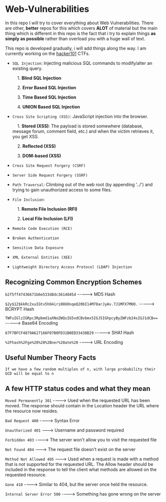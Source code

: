 # Web-Vulnerabilities

In this repo I will try to cover everything about Web Vulnerabilities. There are other, **better** repos for this which covers **ALOT** of material but the main thing which is different in this repo is the fact that i try to explain things **as simply as possible** rather than overload you with a huge wall of text.

This repo is developed gradually, i will add things along the way. I am currently working on the [hacker101](https://www.hacker101.com) CTFs.

* `SQL Injection`: Injecting malicious SQL commands to modify/alter an existing query.

     &nbsp;&nbsp;&nbsp; 1. **Blind SQL Injection**
     
     &nbsp;&nbsp;&nbsp; 2. **Error Based SQL Injection**
     
     &nbsp;&nbsp;&nbsp; 3. **Time Based SQL Injection**
     
     &nbsp;&nbsp;&nbsp; 4. **UNION Based SQL Injection**





* `Cross Site Scripting (XSS)`: JavaScript injection into the browser.

     &nbsp;&nbsp;&nbsp; 1. **Stored (XSS)**: The payload is stored somewhere (database, message forum, comment field, etc.) and when the      victim retrieves it, you get XSS.
     
     &nbsp;&nbsp;&nbsp; 2. **Reflected (XSS)**
     
     &nbsp;&nbsp;&nbsp; 3. **DOM-based (XSS)**
     

* `Cross Site Request Forgery (CSRF)`

* `Server Side Request Forgery (SSRF)`

* `Path Traversal`:  Climbing out of the web root (by appending '../') and trying to gain unauthorized access to some files.

* `File Inclusion`:

     &nbsp;&nbsp;&nbsp; 1. **Remote File Inclusion (RFI)**

     &nbsp;&nbsp;&nbsp; 2. **Local File Inclusion (LFI)**
     
* `Remote Code Execution (RCE)`

* `Broken Authentication`

* `Sensitive Data Exposure`

* `XML External Entities (XEE)`

* `Lightweight Directory Access Protocol (LDAP) Injection`


## Recognizing Common Encryption Schemes


`b2f5ff47436671b6e533d8dc3614845d` -----> MD5 Hash

`$2y$12$kkRc2xuIGtv5hO4iri08UOnqeQ20bI14M78arJyAv.7J1MFX7MOO.` -----> BCRYPT Hash

`TWFuIGlzIGRpc3Rpbmd1aXNoZWQsIG5vdCBvbmx5IGJ5IGhpcyByZWFzb24sIGJ1dCB==` -----> Base64 Encoding

`67F7BFCF4879A627166F07B0FD31B0ED33438B29` -----> SHA1 Hash

`%2Fhash%2Fge%20%20%2Bner%20ate%20` ----> URL Encoding



## Useful Number Theory Facts

`If we have a few random multiples of n, with large probability their GCD will be equal to n`

## A few HTTP status codes and what they mean
`Moved Permanently 301` ----> Used when the requested URL has been moved. The response should contain in the Location header the URL where the resource now resides.

`Bad Request 400` ----> Syntax Error

`Unauthorized 401` ---> Username and password required

`Forbidden 403` ----> The server won't allow you to visit the requested file

`Not Found 404` ---> The request file doesn't exist on the server

`Method Not Allowed 405` ---> Used when a request is made with a method that is not supported for the requested URL. The Allow header should be included in the response to tell the client what methods are allowed on the requested resource.

`Gone 410` ----> Similar to 404, but the server once held the resource.

`Internal Server Error 500` ----> Something has gone wrong on the server
